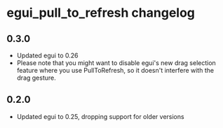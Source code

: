 # egui_pull_to_refresh changelog

## 0.3.0
- Updated egui to 0.26
- Please note that you might want to disable egui's new drag selection feature
where you use PullToRefresh, so it doesn't interfere with the drag gesture.

## 0.2.0
- Updated egui to 0.25, dropping support for older versions